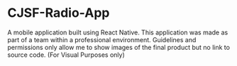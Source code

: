 # CJSF-Radio-App
A mobile application built using React Native. This application was made as part of a team within a professional environment. Guidelines and permissions only allow me to show images of the final product but no link to source code. (For Visual Purposes only)
